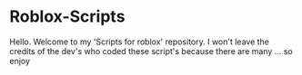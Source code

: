 # Roblox-Scripts
Hello. Welcome to my 'Scripts for roblox' repository. I won't leave the credits of the dev's who coded these script's because there are many ... so enjoy
